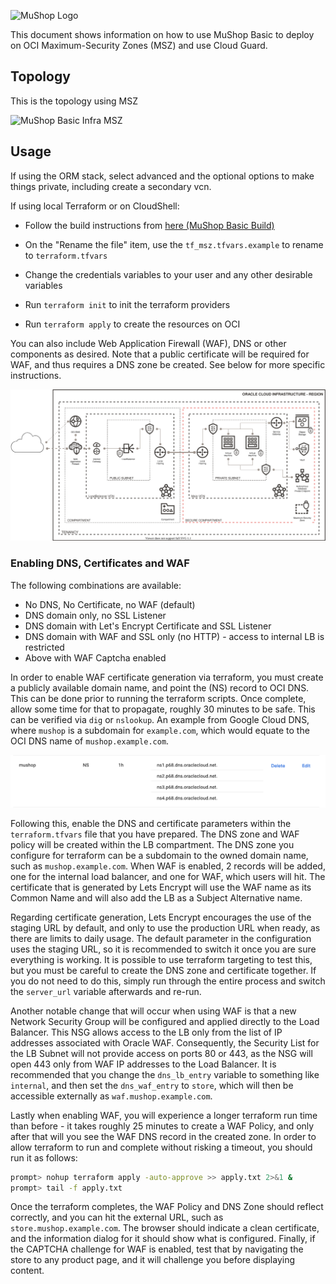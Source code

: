 ![MuShop Logo](../../images/logo.png)

This document shows information on how to use MuShop Basic to deploy on OCI Maximum-Security Zones (MSZ) and use Cloud Guard.

## Topology

This is the topology using MSZ

![MuShop Basic Infra MSZ](../../images/basic/00-Topology-v1.2.0.MSZ.svg)

## Usage

If using the ORM stack, select advanced and the optional options to make things private, including create a secondary vcn.

If using local Terraform or on CloudShell:

- Follow the build instructions from [here (MuShop Basic Build)](https://github.com/oracle-quickstart/oci-cloudnative/blob/master/deploy/basic/README.md#build)
- On the "Rename the file" item, use the `tf_msz.tfvars.example` to rename to `terraform.tfvars`

- Change the credentials variables to your user and any other desirable variables
- Run `terraform init` to init the terraform providers
- Run `terraform apply` to create the resources on OCI

You can also include Web Application Firewall (WAF), DNS or other components as desired.  Note that a public certificate will be required for WAF, and thus requires a DNS zone be created.  See below for more specific instructions.

![MuShop Basic Infra MSZ Demo](../../images/basic/00-Topology-v1.2.0.MSZ-demo.svg)

### Enabling DNS, Certificates and WAF 

The following combinations are available:
- No DNS, No Certificate, no WAF (default)
- DNS domain only, no SSL Listener
- DNS domain with Let's Encrypt Certificate and SSL Listener
- DNS domain with WAF and SSL only (no HTTP) - access to internal LB is restricted
- Above with WAF Captcha enabled
 
In order to enable WAF certificate generation via terraform, you must create a publicly available domain name, and point the (NS) record to OCI DNS.  This can be done prior to running the terraform scripts.  Once complete, allow some time for that to propagate, roughly 30 minutes to be safe.  This can be verified via `dig` or `nslookup`. An example from Google Cloud DNS, where `mushop` is a subdomain for `example.com`, which would equate to the OCI DNS name of `mushop.example.com`.

![DNS Delegation](../../images/basic/DNS-Delegation.png)

Following this, enable the DNS and certificate parameters within the `terraform.tfvars` file that you have prepared.  The DNS zone and WAF policy will be created within the LB compartment.  The DNS zone you configure for terraform can be a subdomain to the owned domain name, such as `mushop.example.com`. When WAF is enabled, 2 records will be added, one for the internal load balancer, and one for WAF, which users will hit.  The certificate that is generated by Lets Encrypt will use the WAF name as its Common Name and will also add the LB as a Subject Alternative name.

Regarding certificate generation, Lets Encrypt encourages the use of the staging URL by default, and only to use the production URL when ready, as there are limits to daily usage.  The default parameter in the configuration uses the staging URL, so it is recommended to switch it once you are sure everything is working. It is possible to use terraform targeting to test this, but you must be careful to create the DNS zone and certificate together.  If you do not need to do this, simply run through the entire process and switch the `server_url` variable afterwards and re-run.

Another notable change that will occur when using WAF is that a new Network Security Group will be configured and applied directly to the Load Balancer.  This NSG allows access to the LB only from the list of IP addresses associated with Oracle WAF.  Consequently, the Security List for the LB Subnet will not provide access on ports 80 or 443, as the NSG will open 443 only from WAF IP addresses to the Load Balancer.  It is recommended that you change the `dns_lb_entry` variable to something like `internal`, and then set the `dns_waf_entry` to `store`, which will then be accessible externally as `waf.mushop.example.com`.

Lastly when enabling WAF, you will experience a longer terraform run time than before - it takes roughly 25 minutes to create a WAF Policy, and only after that will you see the WAF DNS record in the created zone.  In order to allow terraform to run and complete without risking a timeout, you should run it as follows:
```bash
prompt> nohup terraform apply -auto-approve >> apply.txt 2>&1 &
prompt> tail -f apply.txt
```

Once the terraform completes, the WAF Policy and DNS Zone should reflect correctly, and you can hit the external URL, such as `store.mushop.example.com`.  The browser should indicate a clean certificate, and the information dialog for it should show what is configured.  Finally, if the CAPTCHA challenge for WAF is enabled, test that by navigating the store to any product page, and it will challenge you before displaying content.

[oci]: https://cloud.oracle.com/en_US/cloud-infrastructure
[orm]: https://docs.cloud.oracle.com/iaas/Content/ResourceManager/Concepts/resourcemanager.htm
[tf]: https://www.terraform.io
[net]: https://docs.cloud.oracle.com/iaas/Content/Network/Concepts/overview.htm
[vcn]: https://docs.cloud.oracle.com/iaas/Content/Network/Tasks/managingVCNs.htm
[lb]: https://docs.cloud.oracle.com/iaas/Content/Balance/Concepts/balanceoverview.htm
[igw]: https://docs.cloud.oracle.com/iaas/Content/Network/Tasks/managingIGs.htm
[natgw]: https://docs.cloud.oracle.com/iaas/Content/Network/Tasks/NATgateway.htm
[svcgw]: https://docs.cloud.oracle.com/iaas/Content/Network/Tasks/servicegateway.htm
[rt]: https://docs.cloud.oracle.com/iaas/Content/Network/Tasks/managingroutetables.htm
[seclist]: https://docs.cloud.oracle.com/iaas/Content/Network/Concepts/securitylists.htm
[adb]: https://docs.cloud.oracle.com/iaas/Content/Database/Concepts/adboverview.htm
[inst]: https://docs.cloud.oracle.com/iaas/Content/Compute/Concepts/computeoverview.htm
[kms]: https://docs.cloud.oracle.com/en-us/iaas/Content/KeyManagement/Concepts/keyoverview.htm
